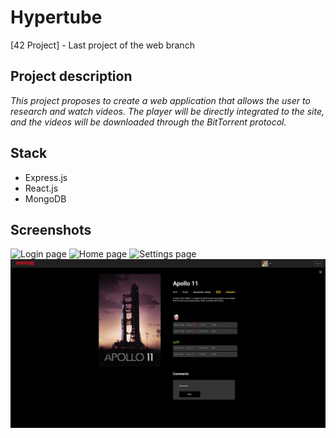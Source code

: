 # Hypertube
[42 Project] - Last project of the web branch


## Project description
*This project proposes to create a web application that allows the user to research and
watch videos. The player will be directly integrated to the site, and the videos will be downloaded through the BitTorrent protocol.*

## Stack
* Express.js
* React.js
* MongoDB

## Screenshots
![Login page](./screenshots/first.png)
![Home page](./screenshots/second.png)
![Settings page](./screenshots/third.png)
![Movie page](./screenshots/fourth.png)
